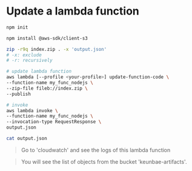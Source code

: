 # Update a lambda function

```sh
npm init

npm install @aws-sdk/client-s3

zip -r9q index.zip . -x 'output.json'
# -x: exclude
# -r: recursively

# update lambda function
aws lambda [--profile <your-profile>] update-function-code \
--function-name my_func_nodejs \
--zip-file fileb://index.zip \
--publish

# invoke
aws lambda invoke \
--function-name my_func_nodejs \
--invocation-type RequestResponse \
output.json

cat output.json
```

> Go to 'cloudwatch' and see the logs of this lambda function

> You will see the list of objects from the bucket 'keunbae-artifacts'.
